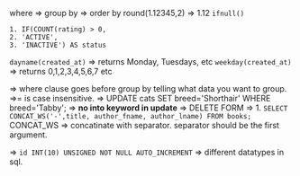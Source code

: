 where => group by => order by
round(1.12345,2) => 1.12
`ifnull()`
```
1. IF(COUNT(rating) > 0,
2. 'ACTIVE',
3. 'INACTIVE') AS status
```
`dayname(created_at)` => returns Monday, Tuesdays,  etc
`weekday(created_at)` => returns 0,1,2,3,4,5,6,7 etc

=> where clause goes before group by telling what data you want to group.
=>= is case insensitive.
=> UPDATE cats SET breed='Shorthair' WHERE breed='Tabby'; => **no into keyword in update**
=> DELETE FORM
=> 1. `SELECT CONCAT_WS('-',title, author_fname, author_lname) FROM books;`
CONCAT_WS ⇒ concatinate with separator. separator should be the first argument.

=> `id INT(10) UNSIGNED NOT NULL AUTO_INCREMENT`
=> different datatypes in sql.



